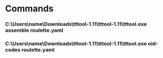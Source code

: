 # Commands
### C:\Users\name\Downloads\tttool-1.11\tttool-1.11\tttool.exe assemble roulette.yaml 
###  C:\Users\name\Downloads\tttool-1.11\tttool-1.11\tttool.exe oid-codes roulette.yaml
